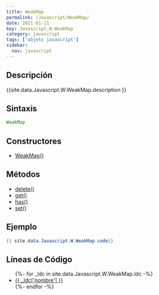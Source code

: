 ```yaml
---
title: WeakMap
permalink: /Javascript/WeakMap/
date: 2021-01-11
key: Javascript.W.WeakMap
category: javascript
tags: ['objeto javascript']
sidebar: 
  nav: javascript
---
```


## Descripción
{{site.data.Javascript.W.WeakMap.description }}

## Sintaxis
~~~javascript
WeakMap
~~~

## Constructores
* [WeakMap()](/Javascript/WeakMap/WeakMap/)

## Métodos
* [delete()](/Javascript/WeakMap/delete)
* [get()](/Javascript/WeakMap/get)
* [has()](/Javascript/WeakMap/has)
* [set()](/Javascript/WeakMap/set)

## Ejemplo
~~~java
{{ site.data.Javascript.W.WeakMap.code}}
~~~

## Líneas de Código
<ul>
{%- for _ldc in site.data.Javascript.W.WeakMap.ldc -%}
   <li>
       <a href="{{_ldc['url'] }}">{{ _ldc['nombre'] }}</a>
   </li>
{%- endfor -%}
</ul>
